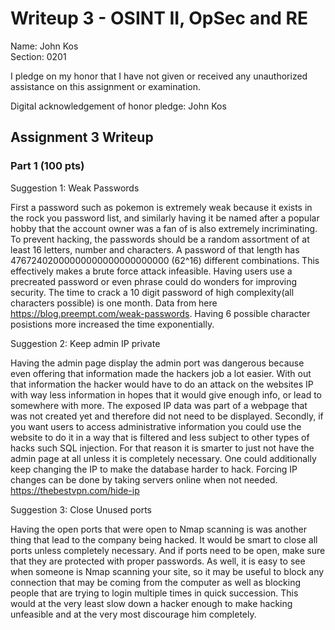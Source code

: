 Writeup 3 - OSINT II, OpSec and RE
======

Name: John Kos	
Section: 0201

I pledge on my honor that I have not given or received any unauthorized assistance on this assignment or examination.

Digital acknowledgement of honor pledge: John Kos
## Assignment 3 Writeup

### Part 1 (100 pts)
Suggestion 1: Weak Passwords

First a password such as pokemon is extremely weak because it exists in the rock you password list, and similarly having it be named after a popular hobby that the account owner was a fan of is also extremely incriminating. To prevent hacking, the passwords should be a random assortment of at least 16 letters, number and characters. A password of that length has 
47672402000000000000000000000 (62^16) different combinations. This effectively makes a brute force attack infeasible. Having users use a precreated password or even phrase could do wonders for improving security. The time to crack a 10 digit password of high complexity(all characters possible) is one month. Data from here https://blog.preempt.com/weak-passwords. Having 6 possible character posistions more increased the time exponentially.

Suggestion 2: Keep admin IP private

Having the admin page display the admin port was dangerous because even offering that information made the hackers job a lot easier. With out that information the hacker would have to do an attack on the websites IP with way less information in hopes that it would give enough info, or lead to somewhere with more. The exposed IP data was part of a webpage that was not created yet and therefore did not need to be displayed. Secondly, if you want users to access administrative information you could use the website to do it in a way that is filtered and less subject to other types of hacks such SQL injection. For that reason it is smarter to just not have the admin page at all unless it is completely necessary. One could additionally keep changing the IP to make the database harder to hack. Forcing IP changes can be done by taking servers online when not needed. https://thebestvpn.com/hide-ip

Suggestion 3: Close Unused ports

Having the open ports that were open to Nmap scanning is was another thing that lead to the company being hacked. It would be smart to close all ports unless completely necessary. And if ports need to be open, make sure that they are protected with proper passwords. As well, it is easy to see when someone is Nmap scanning your site, so it may be useful to block any connection that may be coming from the computer as well as blocking people that are trying to login multiple times in quick succession. This would at the very least slow down a hacker enough to make hacking unfeasible and at the very most discourage him completely.
